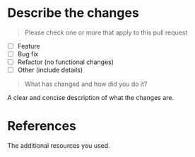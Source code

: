 # **Describe the changes**

> Please check one or more that apply to this pull request

* [ ] Feature
* [ ] Bug fix
* [ ] Refactor (no functional changes)
* [ ] Other (include details)

> What has changed and how did you do it?

A clear and concise description of what the changes are.

# **References**

The additional resources you used.
